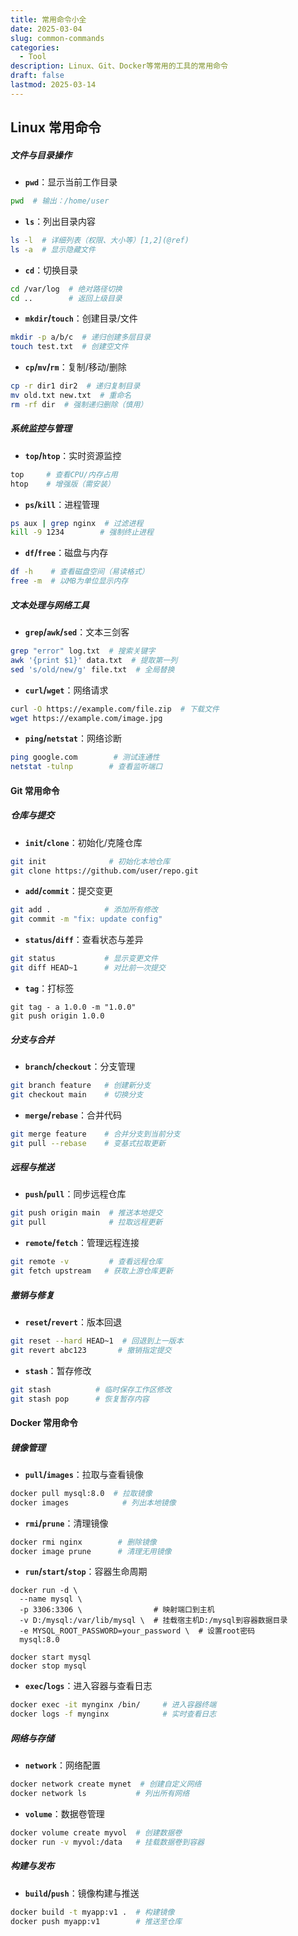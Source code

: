 ```yaml
---
title: 常用命令小全
date: 2025-03-04
slug: common-commands
categories:
  - Tool
description: Linux、Git、Docker等常用的工具的常用命令
draft: false
lastmod: 2025-03-14
---
```

## Linux 常用命令

##### 文件与目录操作

- **`pwd`**：显示当前工作目录
```bash
pwd  # 输出：/home/user
```

- **`ls`**：列出目录内容
```bash
ls -l  # 详细列表（权限、大小等）[1,2](@ref)
ls -a  # 显示隐藏文件
```

- **`cd`**：切换目录
```bash
cd /var/log  # 绝对路径切换
cd ..        # 返回上级目录
```

- **`mkdir`/`touch`**：创建目录/文件
```bash
mkdir -p a/b/c  # 递归创建多层目录
touch test.txt  # 创建空文件
```

- **`cp`/`mv`/`rm`**：复制/移动/删除
```bash
cp -r dir1 dir2  # 递归复制目录
mv old.txt new.txt  # 重命名
rm -rf dir  # 强制递归删除（慎用）
```

##### 系统监控与管理

- **`top`/`htop`**：实时资源监控
```bash
top     # 查看CPU/内存占用
htop    # 增强版（需安装）
```

- **`ps`/`kill`**：进程管理
```bash
ps aux | grep nginx  # 过滤进程
kill -9 1234        # 强制终止进程
```

- **`df`/`free`**：磁盘与内存
```bash
df -h    # 查看磁盘空间（易读格式）
free -m  # 以MB为单位显示内存
```

##### 文本处理与网络工具

- **`grep`/`awk`/`sed`**：文本三剑客
```bash
grep "error" log.txt  # 搜索关键字
awk '{print $1}' data.txt  # 提取第一列
sed 's/old/new/g' file.txt  # 全局替换
```

- **`curl`/`wget`**：网络请求
```bash
curl -O https://example.com/file.zip  # 下载文件
wget https://example.com/image.jpg
```

- **`ping`/`netstat`**：网络诊断
```bash
ping google.com        # 测试连通性
netstat -tulnp        # 查看监听端口
```

#### Git 常用命令

##### 仓库与提交

- **`init`/`clone`**：初始化/克隆仓库
```bash
git init              # 初始化本地仓库
git clone https://github.com/user/repo.git
```

- **`add`/`commit`**：提交变更
```bash
git add .            # 添加所有修改
git commit -m "fix: update config"
```

- **`status`/`diff`**：查看状态与差异
```bash
git status           # 显示变更文件
git diff HEAD~1      # 对比前一次提交
```
- **`tag`**：打标签
```shell
git tag - a 1.0.0 -m "1.0.0"
git push origin 1.0.0
```

##### 分支与合并

- **`branch`/`checkout`**：分支管理
```bash
git branch feature   # 创建新分支
git checkout main    # 切换分支
```

- **`merge`/`rebase`**：合并代码
```bash
git merge feature    # 合并分支到当前分支
git pull --rebase    # 变基式拉取更新
```

##### 远程与推送

- **`push`/`pull`**：同步远程仓库
```bash
git push origin main  # 推送本地提交
git pull              # 拉取远程更新
```

- **`remote`/`fetch`**：管理远程连接
```bash
git remote -v         # 查看远程仓库
git fetch upstream   # 获取上游仓库更新
```

##### 撤销与修复

- **`reset`/`revert`**：版本回退
```bash
git reset --hard HEAD~1  # 回退到上一版本
git revert abc123       # 撤销指定提交
```

- **`stash`**：暂存修改
```bash
git stash          # 临时保存工作区修改
git stash pop      # 恢复暂存内容
```

#### Docker 常用命令

##### 镜像管理

- **`pull`/`images`**：拉取与查看镜像
```bash
docker pull mysql:8.0  # 拉取镜像
docker images            # 列出本地镜像
```

- **`rmi`/`prune`**：清理镜像
```bash
docker rmi nginx        # 删除镜像
docker image prune      # 清理无用镜像
```

- **`run`/`start`/`stop`**：容器生命周期
```shell
docker run -d \
  --name mysql \
  -p 3306:3306 \                # 映射端口到主机
  -v D:/mysql:/var/lib/mysql \  # 挂载宿主机D:/mysql到容器数据目录
  -e MYSQL_ROOT_PASSWORD=your_password \  # 设置root密码
  mysql:8.0

docker start mysql
docker stop mysql
```

- **`exec`/`logs`**：进入容器与查看日志

```bash
docker exec -it mynginx /bin/     # 进入容器终端
docker logs -f mynginx            # 实时查看日志
```

##### 网络与存储

- **`network`**：网络配置
```bash
docker network create mynet  # 创建自定义网络
docker network ls           # 列出所有网络
```

- **`volume`**：数据卷管理
```bash
docker volume create myvol  # 创建数据卷
docker run -v myvol:/data   # 挂载数据卷到容器
```


##### 构建与发布

- **`build`/`push`**：镜像构建与推送
```bash
docker build -t myapp:v1 .  # 构建镜像
docker push myapp:v1        # 推送至仓库
```